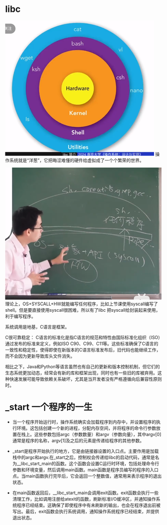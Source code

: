 # libc
![Alt text](image-43.png)
操作系统就是“洋葱”，它把晦涩难懂的硬件给虚拟成了一个个繁荣的世界。


![Alt text](image-44.png)
理论上，OS+SYSCALL+HW就能编写任何程序，比如上节课使用syscall编写了shell。但是要直接使用syscall很困难，所以有了libc 把syscall给封装起来使用，利于编写程序。

系统调用是地基，C语言是框架。

C很可靠稳定：
C语言的标准化是指C语言的规范和特性由国际标准化组织（ISO）通过发布的标准来定义，例如ISO C90、C99、C11等。这些标准确保了C语言的一致性和稳定性，使得即使在新版本的C语言标准发布后，旧代码也能继续工作，而不会因为更新导致库头文件消失。

相比之下，Java和Python等语言虽然也有自己的更新和版本控制机制，但它们的生态系统更加动态，经常会有新的库和框架出现，同时也有一些旧的库被弃用。这种快速发展可能导致依赖关系破坏，尤其是当开发者没有严格遵循向后兼容性原则时。

# _start 一个程序的一生

- 当一个程序开始运行时，操作系统确实会加载程序到内存中，并设置程序的执行环境。这包括创建一个新的进程，分配内存空间，并将程序的命令行参数放置在栈上。这些参数包括argc（参数数量）和argv（参数向量），其中argv[0]通常是程序的名称，argv[1]及之后的元素是传递给程序的其他参数。

- _start是程序开始执行的地方，它是由链接器设置的入口点。主要作用是加载栈中的argc和argv.在_start之后，控制权会传递给libc的启动代码，通常是名为__libc_start_main的函数。这个函数会设置C运行时环境，包括处理命令行参数和环境变量，然后调用main函数。main函数是程序员编写的程序的入口点。当main函数执行完毕后，它会返回一个整数值，通常用来表示程序的退出状态。


- 在main函数返回后，__libc_start_main会调用exit函数。exit函数会执行一些清理工作，比如调用注册给atexit的函数，刷新标准I/O缓冲区，并通知操作系统程序已经结束。这确保了即使程序中有未刷新的输出，也会在程序退出前被写出。最后，exit函数会执行系统调用，通知操作系统程序已经结束，并提供退出状态。
  

  